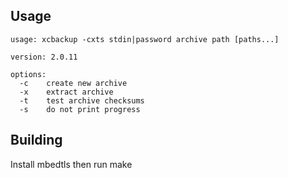 Usage
-----
```
usage: xcbackup -cxts stdin|password archive path [paths...]

version: 2.0.11

options:
  -c    create new archive
  -x    extract archive
  -t    test archive checksums
  -s    do not print progress

```

Building
--------
Install mbedtls then run make
